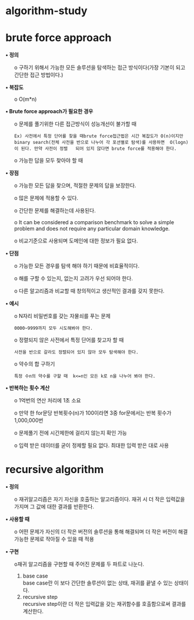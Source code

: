 # algorithm-study

<body>
  <h1>
brute force approach
  </h1>
    <b>
•	정의
    </b>
  <ul>
  o 구하기 위해서 가능한 모든 솔루션을 탐색하는 접근 방식이다(가장 기본이 되고 간단한 접근 방법이다.)
  </ul>
  <b>
•	복잡도
  </b>
  <ul>
  o	O(m*n)
  </ul>
  <b>
•	Brute force approach가 필요한 경우
  </b>
  <ul>
  o	문제를 풀기위한 다른 접근방식이 성능개선이 불가할 때
  
  
    Ex) 사전에서 특정 단어를 찾을 때brute force접근법은 시간 복잡도가 O(n)이지만 binary search(전체 사전을 반으로 나누어 각 포션별로 탐색)를 사용하면  O(logn)이 된다. 만약 사전이 정렬   되어 있지 않다면 brute force를 적용해야 한다.
      
  o	가능한 답을 모두 찾아야 할 때
  </ul>
  <b>
•	장점
  </b>
<ul>
  o	가능한 모든 답을 찾으며, 적절한 문제의 답을 보장한다.
  
  o	많은 문제에 적용할 수 있다.
  
  o	간단한 문제를 해결하는데 사용된다.
  
  o	It can be considered a comparison benchmark to solve a simple problem and does not require any particular domain knowledge.
  
  o	 비교기준으로 사용되며 도메인에 대한 정보가 필요 없다.
  </ul>
  <b>
•	단점
  </b>
  <ul>
  o	가능한 모든 경우를 탐색 해야 하기 때문에 비효율적이다.
  
  o	해를 구할 수 있는지, 없는지 고려가 우선 되어야 한다.
  
  o	다른 알고리즘과 비교할 때 창의적이고 생산적인 결과를 갖지 못한다.
  </ul>
  <b>
•	예시
  </b>
  <ul>
  o	N자리 비밀번호를 갖는 자물쇠를 푸는 문제
  
    0000~9999까지 모두 시도해봐야 한다.
      
  o	정렬되지 않은 사전에서 특정 단어를 찾고자 할 때
  
    사전을 반으로 갈라도 정렬되어 있지 않아 모두 탐색해야 한다.
      
  o	약수의 합 구하기
  
    특정 수n의 약수를 구할 때  k<=n인 모든 k로 n을 나누어 봐야 한다.
  </ul>
  <b>
•	반복하는 횟수 계산
    </b>
    <ul>
  o	1억번의 연산 처리에 1초 소요
  
  o	만약 한 for문당 반복횟수(n)가 100이라면 3중 for문에서는 반복 횟수가 1,000,000번
  
  o	문제풀기 전에 시간제한에 걸리지 않는지 확인 가능
  
  o	입력 받은 데이터를 굳이 정제할 필요 없다. 최대한 입력 받은 대로 사용
    </ul>
  <h1>
recursive algorithm
</h1>
<b>
•	정의
</b>
<ul>
  o 재귀알고리즘은 자기 자신을 호출하는 알고리즘이다. 재귀 시 더 작은 입력값을 가지며 그 값에 대한 결과를 반환한다.
</ul>
<b>
•	사용할 때
 </b>
 <ul>
  o 어떤 문제가 자신의 더 작은 버전의 솔루션을 통해 해결되며 더 작은 버전이 해결가능한 문제로 작아질 수 있을 때 적용
  </ul>
  <b>
  •	구현
  </b>
  <ul>
  o재귀 알고리즘을 구현할 때 주어진 문제를 두 파트로 나눈다.
    <ol class = "a">
    <li>base case</li>
     base case란 이 보다 간단한 솔루션이 없는 상태, 재귀를 끝낼 수 있는 상태이다.
    <li>recursive step</li>
     recursive step이란 더 작은 입력값을 갖는 재귀함수를 호출함으로써 결과를 계산한다.
    </ol>

  </ul> 

 
</body>
